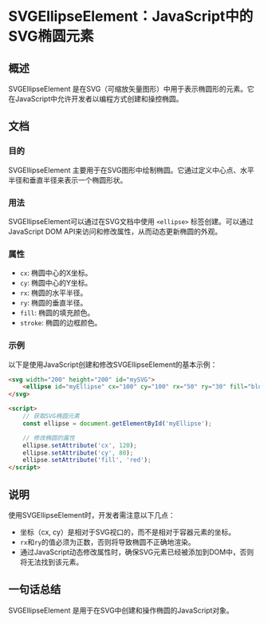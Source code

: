 <!--
Meta Description: # SVGEllipseElement：JavaScript中的SVG椭圆元素 ## 概述 SVGEllipseElement 是在SVG（可缩放矢量图形）中用于表示椭圆形的元素。它在JavaScript中允许开发者以编程方式创建和操控椭圆。 ## 文档 ### 目的 SVGEllipseEleme...
Meta Keywords: ellipse, svgellipseelement, fill, setattribute, svg
-->

# SVGEllipseElement：JavaScript中的SVG椭圆元素

## 概述
SVGEllipseElement 是在SVG（可缩放矢量图形）中用于表示椭圆形的元素。它在JavaScript中允许开发者以编程方式创建和操控椭圆。

## 文档
### 目的
SVGEllipseElement 主要用于在SVG图形中绘制椭圆。它通过定义中心点、水平半径和垂直半径来表示一个椭圆形状。

### 用法
SVGEllipseElement可以通过在SVG文档中使用 `<ellipse>` 标签创建。可以通过JavaScript DOM API来访问和修改属性，从而动态更新椭圆的外观。

### 属性
- `cx`: 椭圆中心的X坐标。
- `cy`: 椭圆中心的Y坐标。
- `rx`: 椭圆的水平半径。
- `ry`: 椭圆的垂直半径。
- `fill`: 椭圆的填充颜色。
- `stroke`: 椭圆的边框颜色。

### 示例
以下是使用JavaScript创建和修改SVGEllipseElement的基本示例：

```html
<svg width="200" height="200" id="mySVG">
    <ellipse id="myEllipse" cx="100" cy="100" rx="50" ry="30" fill="blue" />
</svg>

<script>
    // 获取SVG椭圆元素
    const ellipse = document.getElementById('myEllipse');

    // 修改椭圆的属性
    ellipse.setAttribute('cx', 120);
    ellipse.setAttribute('cy', 80);
    ellipse.setAttribute('fill', 'red');
</script>
```

## 说明
使用SVGEllipseElement时，开发者需注意以下几点：
- 坐标（cx, cy）是相对于SVG视口的，而不是相对于容器元素的坐标。
- `rx`和`ry`的值必须为正数，否则将导致椭圆不正确地渲染。
- 通过JavaScript动态修改属性时，确保SVG元素已经被添加到DOM中，否则将无法找到该元素。

## 一句话总结
SVGEllipseElement 是用于在SVG中创建和操作椭圆的JavaScript对象。